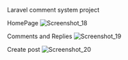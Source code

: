 Laravel comment system project

HomePage
![Screenshot_18](https://user-images.githubusercontent.com/48466124/105180191-ab4fc400-5b43-11eb-8566-06f21c54e8c7.png)

Comments and Replies
![Screenshot_19](https://user-images.githubusercontent.com/48466124/105180242-ba367680-5b43-11eb-8479-0360158761b3.png)

Create post
![Screenshot_20](https://user-images.githubusercontent.com/48466124/105180420-01246c00-5b44-11eb-9224-556969e3370b.png)

